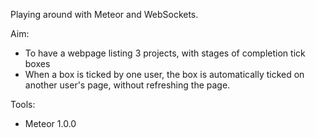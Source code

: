 Playing around with Meteor and WebSockets.

Aim:

* To have a webpage listing 3 projects, with stages of completion tick boxes
* When a box is ticked by one user, the box is automatically ticked on another user's page, without refreshing the page.

Tools:

* Meteor 1.0.0
